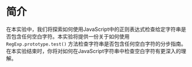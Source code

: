 # 简介

在本实验中，我们将探索如何使用JavaScript中的正则表达式检查给定字符串是否包含任何空白字符。本实验将提供一份关于如何使用 `RegExp.prototype.test()` 方法检查字符串是否包含任何空白字符的分步指南。在本实验结束时，你将对如何在JavaScript字符串中检查空白字符有更深入的理解。
